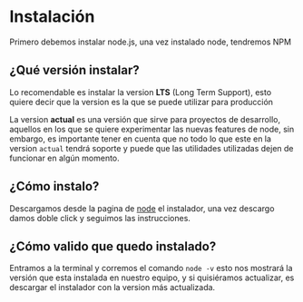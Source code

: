 # Instalación

Primero debemos instalar node.js, una vez instalado node, tendremos NPM

## ¿Qué versión instalar?

Lo recomendable es instalar la version **LTS** (Long Term Support), esto quiere decir que la version es la que se puede utilizar para producción

La version **actual** es una versión que sirve para proyectos de desarrollo, aquellos en los que se quiere experimentar las nuevas features de node, sin embargo, es importante tener en cuenta que no todo lo que este en la version `actual` tendrá soporte y puede que las utilidades utilizadas dejen de funcionar en algún momento.

## ¿Cómo instalo?

Descargamos desde la pagina de [node](https://nodejs.org/es) el instalador, una vez descargo damos doble click y seguimos las instrucciones.

## ¿Cómo valido que quedo instalado?

Entramos a la terminal y corremos el comando `node -v` esto nos mostrará la versión que esta instalada en nuestro equipo, y si quisiéramos actualizar, es descargar el instalador con la version más actualizada.